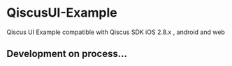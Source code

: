 # QiscusUI-Example
Qiscus UI Example compatible with Qiscus SDK iOS 2.8.x , android and web

## Development on process...
